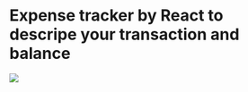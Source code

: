 # Expense tracker by React to descripe your transaction and balance

<img  src='./public/img/home-page.jpg' >
